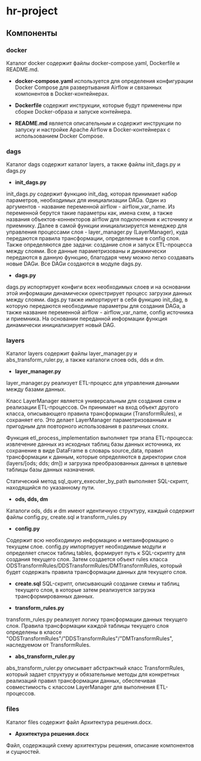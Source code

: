 # hr-project
## Компоненты
### docker
Каталог docker содержит файлы docker-compose.yaml, Dockerfile и README.md.
- **docker-compose.yaml** используется для определения конфигурации Docker Compose для развертывания Airflow и связанных компонентов в Docker-контейнерах.

- **Dockerfile** содержит инструкции, которые будут применены при сборке Docker-образа и запуске контейнера.

- **README.md** является описательным и содержит инструкции по запуску и настройке Apache Airflow в Docker-контейнерах с использованием Docker Compose.

### dags
Каталог dags содержит каталог layers, а также файлы init_dags.py и dags.py

- **init_dags.py**

init_dags.py содержит функцию init_dag, которая принимает набор параметров, необходимых для инициализации DAGа. Один из аргументов - название переменной airflow - airflow_var_name. Из переменной берутся такие параметры как, имена схем, а также названия объектов-коннекторов airflow для подключения к источнику и приемнику. Далее в самой функции инициализируется менеджер для управления процессами слоя - layer_manager.py (LayerManager), куда передаются правила трансформации, определенные в config слоя. Также определяются две задачи: создание слоя и запуск ETL-процесса между слоями. Все данные параметризованы и динамически передаются в данную функцию, благодаря чему можно легко создавать новые DAGи. Все DAGи создаются в модуле dags.py.

- **dags.py**

dags.py испортирует конфиги всех необходимых слоев и на основании этой информации динамически оркестрирует процесс загрузки данных между слоями. dags.py также импортирует в себя функцию init_dag, в которую передаются необходимые параметры для создания DAGа, а также название переменной airflow - airflow_var_name, config источника и приемника. На основании переданной информации функция динамически инициализирует новый DAG.

### layers

Каталог layers содержит файлы layer_manager.py и abs_transform_ruler.py, а также каталоги слоев ods, dds и dm.

- **layer_manager.py**

layer_manager.py реализует ETL-процесс для управления данными между базами данных. 

Класс LayerManager является универсальным для создания схем и реализации ETL-процессов. Он принимает на вход объект другого класса, описывающего правила трансформации (TransformRules), и сохраняет его. Это делает LayerManager параметризованным и пригодным для повторного использования в различных слоях.

Функция etl_process_implementation выполняет три этапа ETL-процесса: извлечение данных из исходных таблиц базы данных источника, их сохранение в виде DataFrame в словарь source_data, правил трансформации к данным, которые определяются в директории слоя (layers/[ods; dds; dm]) и загрузка преобразованных данных в целевые таблицы базы данных назначения.

Статический метод sql_query_executer_by_path выполняет SQL-скрипт, находящийся по указанному пути.

- **ods, dds, dm**

Каталоги ods, dds и dm имеют идентичную структуру, каждый содержит файлы config.py, create.sql и transform_rules.py

- **config.py**

Содержит всю необходимую информацию и метаинформацию о текущем слое. config.py импортирует необходимые модули и определяет список таблиц tables, формирует путь к SQL-скрипту для создания текущего слоя. Затем создается объект rules класса ODSTransformRules/DDSTransformRules/DMTransformRules, который будет содержать правила трансформации данных для текущего слоя.

- **create.sql**
SQL-скрипт, описывающий создание схемы и таблиц текущего слоя, в которые затем реализуется загрузка трансформированных данных.

- **transform_rules.py**

transform_rules.py реализует логику трансформации данных текущего слоя. Правила трансформации каждой таблицы текущего слоя определены в классе "ODSTransformRules"/"DDSTransformRules"/"DMTransformRules", наследуемом от TransformRules.

- **abs_transform_ruler.py**

abs_transform_ruler.py описывает абстрактный класс TransformRules, который задает структуру и обязательные методы для конкретных реализаций правил трансформации данных, обеспечивая совместимость с классом LayerManager для выполнения ETL-процессов.


### files
Каталог files содержит файл Архитектура решения.docx.
- **Архитектура решения.docx**

Файл, содержащий схему архитектуры решения, описание компонентов и сущностей.
